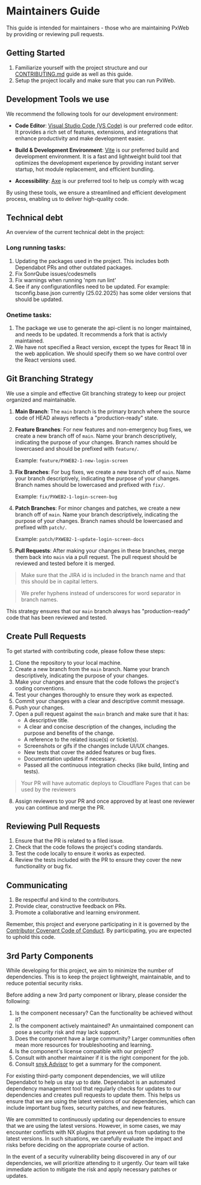 # Maintainers Guide

This guide is intended for maintainers - those who are maintaining PxWeb by providing or reviewing pull requests.

## Getting Started

1. Familiarize yourself with the project structure and our [CONTRIBUTING.md](./CONTRIBUTING.md) guide as well as this guide.
2. Setup the project locally and make sure that you can run PxWeb.

## Development Tools we use

We recommend the following tools for our development environment:

- **Code Editor**: [Visual Studio Code (VS Code)](https://code.visualstudio.com/) is our preferred code editor. It provides a rich set of features, extensions, and integrations that enhance productivity and make development easier.

- **Build & Development Environment**: [Vite](https://vitejs.dev/) is our preferred build and development environment. It is a fast and lightweight build tool that optimizes the development experience by providing instant server startup, hot module replacement, and efficient bundling.

- **Accessibility**: [Axe](https://www.deque.com/axe/) is our preferred tool to help us comply with wcag

By using these tools, we ensure a streamlined and efficient development process, enabling us to deliver high-quality code.

## Technical debt

An overview of the current technical debt in the project:

### Long running tasks:

1. Updating the packages used in the project. This includes both Dependabot PRs and other outdated packages.
2. Fix SonrQube issues/codesmells
3. Fix warnings when running 'npm run lint'
4. See if any configurationfiles need to be updated. For example: tsconfig.base.json currently (25.02.2025) has some older versions that should be updated.

### Onetime tasks:

1. The package we use to generate the api-client is no longer maintained, and needs to be updated. It recommends a fork that is activly maintained.
2. We have not specified a React version, except the types for React 18 in the web application. We should specify them so we have control over the React versions used.

## Git Branching Strategy

We use a simple and effective Git branching strategy to keep our project organized and maintainable.

1. **Main Branch**: The `main` branch is the primary branch where the source code of HEAD always reflects a "production-ready" state.

2. **Feature Branches**: For new features and non-emergency bug fixes, we create a new branch off of `main`. Name your branch descriptively, indicating the purpose of your changes. Branch names should be lowercased and should be prefixed with `feature/`.

   Example: `feature/PXWEB2-1-new-login-screen`

3. **Fix Branches**: For bug fixes, we create a new branch off of `main`. Name your branch descriptively, indicating the purpose of your changes. Branch names should be lowercased and prefixed with `fix/`.

   Example: `fix/PXWEB2-1-login-screen-bug`

4. **Patch Branches**: For minor changes and patches, we create a new branch off of `main`. Name your branch descriptively, indicating the purpose of your changes. Branch names should be lowercased and prefixed with `patch/`.

   Example: `patch/PXWEB2-1-update-login-screen-docs`

5. **Pull Requests**: After making your changes in these branches, merge them back into `main` via a pull request. The pull request should be reviewed and tested before it is merged.

> Make sure that the JIRA id is included in the branch name and that this should be in capital letters.

> We prefer hyphens instead of underscores for word separator in branch names.

This strategy ensures that our `main` branch always has "production-ready" code that has been reviewed and tested.

## Create Pull Requests

To get started with contributing code, please follow these steps:

1. Clone the repository to your local machine.
2. Create a new branch from the `main` branch. Name your branch descriptively, indicating the purpose of your changes.
3. Make your changes and ensure that the code follows the project's coding conventions.
4. Test your changes thoroughly to ensure they work as expected.
5. Commit your changes with a clear and descriptive commit message.
6. Push your changes.
7. Open a pull request against the `main` branch and make sure that it has:
   - A descriptive title.
   - A clear and concise description of the changes, including the purpose and benefits of the change.
   - A reference to the related issue(s) or ticket(s).
   - Screenshots or gifs if the changes include UI/UX changes.
   - New tests that cover the added features or bug fixes.
   - Documentation updates if necessary.
   - Passed all the continuous integration checks (like build, linting and tests).

> Your PR will have automatic deploys to Cloudflare Pages that can be used by the reviewers

8. Assign reviewers to your PR and once approved by at least one reviewer you can continue and merge the PR.

## Reviewing Pull Requests

1. Ensure that the PR is related to a filed issue.
2. Check that the code follows the project's coding standards.
3. Test the code locally to ensure it works as expected.
4. Review the tests included with the PR to ensure they cover the new functionality or bug fix.

## Communicating

1. Be respectful and kind to the contributors.
2. Provide clear, constructive feedback on PRs.
3. Promote a collaborative and learning environment.

Remember, this project and everyone participating in it is governed by the [Contributor Covenant Code of Conduct](CODE_OF_CONDUCT.md). By participating, you are expected to uphold this code.

## 3rd Party Components

While developing for this project, we aim to minimize the number of dependencies. This is to keep the project lightweight, maintainable, and to reduce potential security risks.

Before adding a new 3rd party component or library, please consider the following:

1. Is the component necessary? Can the functionality be achieved without it?
2. Is the component actively maintained? An unmaintained component can pose a security risk and may lack support.
3. Does the component have a large community? Larger communities often mean more resources for troubleshooting and learning.
4. Is the component's license compatible with our project?
5. Consult with another maintainer if it is the right component for the job.
6. Consult [snyk Advisor](https://snyk.io/advisor/) to get a summary for the component.

For existing third-party component dependencies, we will utilize Dependabot to help us stay up to date. Dependabot is an automated dependency management tool that regularly checks for updates to our dependencies and creates pull requests to update them. This helps us ensure that we are using the latest versions of our dependencies, which can include important bug fixes, security patches, and new features.

We are committed to continuously updating our dependencies to ensure that we are using the latest versions. However, in some cases, we may encounter conflicts with NX plugins that prevent us from updating to the latest versions. In such situations, we carefully evaluate the impact and risks before deciding on the appropriate course of action.

In the event of a security vulnerability being discovered in any of our dependencies, we will prioritize attending to it urgently. Our team will take immediate action to mitigate the risk and apply necessary patches or updates.
